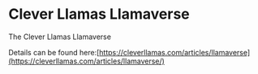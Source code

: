 # Clever Llamas Llamaverse 
<!-- [![Build Status](https://travis-ci.org/cleverllama/llamaverse.svg?branch=master)](https://travis-ci.org/cleverllama/llamaverse)
[![Maven Central](https://img.shields.io/maven-central/v/com.cleverllama/llamaverse.svg)](https://search.maven.org/artifact/com.cleverllama/llamaverse) -->

The Clever Llamas Llamaverse

Details can be found here:[https://cleverllamas.com/articles/llamaverse](https://cleverllamas.com/articles/llamaverse/)

